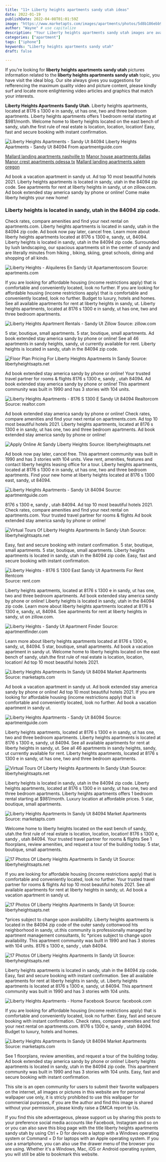 ```yaml
---
title: "11+ Liberty heights apartments sandy utah ideas"
date: 2022-01-19
publishDate: 2022-04-08T01:01:59Z
image: "https://www.marketapts.com/images/apartments/photos/5d8b186ebb9b4dce8f4a6bfb672e2c85.png"
author: "Wayne" # use capitalize
description: "Your Liberty heights apartments sandy utah images are available in this site. Liberty heights apartments sandy utah are a topic that is being searched for and liked by netizens now. You can Get the Liberty heights apartments sandy utah files here. Download all free vectors."
categories: ["apartment"]
tags: ["iphone"]
keywords: "Liberty heights apartments sandy utah"
draft: false

---
```


If you're looking for **liberty heights apartments sandy utah** pictures information related to the **liberty heights apartments sandy utah** topic, you have visit the ideal  blog.  Our site always  gives you  suggestions  for refferencing  the maximum  quality video and picture  content, please kindly surf and locate more enlightening video articles and graphics  that match your interests.

**Liberty Heights Apartments Sandy Utah**. Liberty heights apartments, located at 8176 s 1300 e in sandy, ut has one, two and three bedroom apartments. Liberty heights apartments offers 1 bedroom rental starting at $981/month. Welcome home to liberty heights located on the east bench of sandy, utah.the first rule of real estate is location, location, location! Easy, fast and secure booking with instant confirmation.

![Liberty Heights Apartments - Sandy Ut 84094](https://rentpath-res.cloudinary.com/$img_current/t_3x2_webp_xl/t_unpaid/b1fc045c51634c97809aacfede96bf95 "Liberty Heights Apartments - Sandy Ut 84094")
Liberty Heights Apartments - Sandy Ut 84094 From apartmentguide.com

[Mallard landing apartments nashville tn](/mallard-landing-apartments-nashville-tn/)
[Manor house apartments dallas](/manor-house-apartments-dallas/)
[Manor crest apartments odessa tx](/manor-crest-apartments-odessa-tx/)
[Mallard landing apartments salem oregon](/mallard-landing-apartments-salem-oregon/)

Ad book a vacation apartment in sandy  ut. Ad top 10 most beautiful hotels 2021. Liberty heights apartments is located in sandy, utah in the 84094 zip code. See apartments for rent at liberty heights in sandy, ut on zillow.com. Ad book extended stay america sandy by phone or online! Come make liberty heights your new home!

### Liberty heights is located in sandy, utah in the 84094 zip code.

Check rates, compare amenities and find your next rental on apartments.com. Liberty heights apartments is located in sandy, utah in the 84094 zip code. Ad book now pay later, cancel free. Learn more about liberty heights apartments located at 8176 s 1300 e, sandy, ut, 84094. Liberty heights is located in sandy, utah in the 84094 zip code. Surrounded by lush landscaping, our spacious apartments sit in the center of sandy and are literally minutes from hiking , biking, skiing, great schools, dining and shopping of all kinds.


![Liberty Heights - Alquileres En Sandy Ut Apartamentoscom](https://images1.apartments.com/i2/dnmyU6j1lQpDQO6ZgKcJaLQydBiPPCb8BJHDvwtvxgQ/117/liberty-heights-sandy-ut-foto-del-interior.jpg?p=1 "Liberty Heights - Alquileres En Sandy Ut Apartamentoscom")
Source: apartments.com

If you are looking for affordable housing (income restrictions apply) that is comfortable and conveniently located, look no further. If you are looking for affordable housing (income restrictions apply) that is comfortable and conveniently located, look no further. Budget to luxury, hotels and homes. See all available apartments for rent at liberty heights in sandy, ut. Liberty heights apartments, located at 8176 s 1300 e in sandy, ut has one, two and three bedroom apartments.

![Liberty Heights Apartment Rentals - Sandy Ut Zillow](https://photos.zillowstatic.com/fp/94f28d6e7e31aa50679455d164ac7ef7-d_d.webp "Liberty Heights Apartment Rentals - Sandy Ut Zillow")
Source: zillow.com

5 star, boutique, small apartments. 5 star, boutique, small apartments. Ad book extended stay america sandy by phone or online! See all 46 apartments in sandy heights, sandy, ut currently available for rent. Liberty heights is located in sandy, utah in the 84094 zip code.

![Floor Plan Pricing For Liberty Heights Apartments In Sandy](https://s3-us-west-2.amazonaws.com/mktapts/images/material/617LIB/gallery/6cb77f7ae45af8041c3f2d6ab59baa0f.jpg "Floor Plan Pricing For Liberty Heights Apartments In Sandy")
Source: libertyheightsapts.net

Ad book extended stay america sandy by phone or online! Your trusted travel partner for rooms &amp; flights 8176 s 1300 e, sandy , utah 84094. Ad book extended stay america sandy by phone or online! This apartment community was built in 1990 and has 3 stories with 104 units.

![Liberty Heights Apartments - 8176 S 1300 E Sandy Ut 84094 Realtorcom](https://ar.rdcpix.com/db5ed34a25e3bb212841e67462b0a33ap-f2780779651o.jpg "Liberty Heights Apartments - 8176 S 1300 E Sandy Ut 84094 Realtorcom")
Source: realtor.com

Ad book extended stay america sandy by phone or online! Check rates, compare amenities and find your next rental on apartments.com. Ad top 10 most beautiful hotels 2021. Liberty heights apartments, located at 8176 s 1300 e in sandy, ut has one, two and three bedroom apartments. Ad book extended stay america sandy by phone or online!

![Apply Online At Sandy Liberty Heights](https://s3-us-west-2.amazonaws.com/mktapts/images/material/617LIB/slide1.jpg "Apply Online At Sandy Liberty Heights")
Source: libertyheightsapts.net

Ad book now pay later, cancel free. This apartment community was built in 1990 and has 3 stories with 104 units. View rent, amenities, features and contact liberty heights leasing office for a tour. Liberty heights apartments, located at 8176 s 1300 e in sandy, ut has one, two and three bedroom apartments. Find your new home at liberty heights located at 8176 s 1300 east, sandy, ut 84094.

![Liberty Heights Apartments - Sandy Ut 84094](https://rentpath-res.cloudinary.com/$img_current/t_3x2_webp_xl/t_unpaid/b1fc045c51634c97809aacfede96bf95 "Liberty Heights Apartments - Sandy Ut 84094")
Source: apartmentguide.com

8176 s 1300 e, sandy , utah 84094. Ad top 10 most beautiful hotels 2021. Check rates, compare amenities and find your next rental on apartments.com. Your trusted travel partner for rooms &amp; flights Ad book extended stay america sandy by phone or online!

![Virtual Tours Of Liberty Heights Apartments In Sandy Utah](https://s3-us-west-2.amazonaws.com/mktapts/images/material/617LIB/homebg.jpg "Virtual Tours Of Liberty Heights Apartments In Sandy Utah")
Source: libertyheightsapts.net

Easy, fast and secure booking with instant confirmation. 5 star, boutique, small apartments. 5 star, boutique, small apartments. Liberty heights apartments is located in sandy, utah in the 84094 zip code. Easy, fast and secure booking with instant confirmation.

![Liberty Heights - 8176 S 1300 East Sandy Ut Apartments For Rent Rentcom](https://rentpath-res.cloudinary.com/$img_current/t_3x2_jpg_xl/t_unpaid/d77a16974a11c8745dffddcbed0e1aa8 "Liberty Heights - 8176 S 1300 East Sandy Ut Apartments For Rent Rentcom")
Source: rent.com

Liberty heights apartments, located at 8176 s 1300 e in sandy, ut has one, two and three bedroom apartments. Ad book extended stay america sandy by phone or online! Liberty heights is located in sandy, utah in the 84094 zip code. Learn more about liberty heights apartments located at 8176 s 1300 e, sandy, ut, 84094. See apartments for rent at liberty heights in sandy, ut on zillow.com.

![Liberty Heights - Sandy Ut Apartment Finder](https://image1.apartmentfinder.com/i2/7owmDfOAwCEpY4QiCS8z7YZMHoWevzk7bHE1KVkKgmg/111/liberty-heights-sandy-ut-building-photo.jpg "Liberty Heights - Sandy Ut Apartment Finder")
Source: apartmentfinder.com

Learn more about liberty heights apartments located at 8176 s 1300 e, sandy, ut, 84094. 5 star, boutique, small apartments. Ad book a vacation apartment in sandy  ut. Welcome home to liberty heights located on the east bench of sandy, utah.the first rule of real estate is location, location, location! Ad top 10 most beautiful hotels 2021.

![Liberty Heights Apartments In Sandy Ut 84094 Market Apartments](https://www.marketapts.com/images/apartments/photos/0c0eae035d09b4f8e2e6892fe905fb6b.png "Liberty Heights Apartments In Sandy Ut 84094 Market Apartments")
Source: marketapts.com

Ad book a vacation apartment in sandy  ut. Ad book extended stay america sandy by phone or online! Ad top 10 most beautiful hotels 2021. If you are looking for affordable housing (income restrictions apply) that is comfortable and conveniently located, look no further. Ad book a vacation apartment in sandy  ut.

![Liberty Heights Apartments - Sandy Ut 84094](https://rentpath-res.cloudinary.com/$img_current/t_3x2_jpg_xl/a455939fd2752a41f3bf997bbe1f519d "Liberty Heights Apartments - Sandy Ut 84094")
Source: apartmentguide.com

Liberty heights apartments, located at 8176 s 1300 e in sandy, ut has one, two and three bedroom apartments. Liberty heights apartments is located at 8176 s 1300 e, sandy, ut 84094. See all available apartments for rent at liberty heights in sandy, ut. See all 46 apartments in sandy heights, sandy, ut currently available for rent. Liberty heights apartments, located at 8176 s 1300 e in sandy, ut has one, two and three bedroom apartments.

![Virtual Tours Of Liberty Heights Apartments In Sandy Utah](https://s3-us-west-2.amazonaws.com/mktapts/images/material/617LIB/gallery/AUFr4utbG1G%20.jpg "Virtual Tours Of Liberty Heights Apartments In Sandy Utah")
Source: libertyheightsapts.net

Liberty heights is located in sandy, utah in the 84094 zip code. Liberty heights apartments, located at 8176 s 1300 e in sandy, ut has one, two and three bedroom apartments. Liberty heights apartments offers 1 bedroom rental starting at $981/month. Luxury location at affordable prices. 5 star, boutique, small apartments.

![Liberty Heights Apartments In Sandy Ut 84094 Market Apartments](https://www.marketapts.com/images/apartments/photos/09bc20dbd3639a8774e3338ed588952a.png "Liberty Heights Apartments In Sandy Ut 84094 Market Apartments")
Source: marketapts.com

Welcome home to liberty heights located on the east bench of sandy, utah.the first rule of real estate is location, location, location! 8176 s 1300 e, sandy , utah 84094. Your trusted travel partner for rooms &amp; flights See 1 floorplans, review amenities, and request a tour of the building today. 5 star, boutique, small apartments.

![17 Photos Of Liberty Heights Apartments In Sandy Ut](https://s3-us-west-2.amazonaws.com/mktapts/images/material/617LIB/gallery/66c3db5c3dd9c4b575d6852aeb7d8e08.jpg "17 Photos Of Liberty Heights Apartments In Sandy Ut")
Source: libertyheightsapts.net

If you are looking for affordable housing (income restrictions apply) that is comfortable and conveniently located, look no further. Your trusted travel partner for rooms &amp; flights Ad top 10 most beautiful hotels 2021. See all available apartments for rent at liberty heights in sandy, ut. Ad book a vacation apartment in sandy  ut.

![17 Photos Of Liberty Heights Apartments In Sandy Ut](https://s3-us-west-2.amazonaws.com/mktapts/images/material/617LIB/gallery/78aba797cb7ce2e834b3cde290d501f7.jpg "17 Photos Of Liberty Heights Apartments In Sandy Ut")
Source: libertyheightsapts.net

*prices subject to change upon availability. Liberty heights apartments is located in the 84094 zip code of the outer sandy cottonwood hts neighborhood in sandy, ut.this community is professionally managed by apartment management consultants, llc *prices subject to change upon availability. This apartment community was built in 1990 and has 3 stories with 104 units. 8176 s 1300 e, sandy , utah 84094.

![17 Photos Of Liberty Heights Apartments In Sandy Ut](https://s3-us-west-2.amazonaws.com/mktapts/images/material/617LIB/gallery/e39e5ccc6f3e1d500e651fda26e1fe1d.jpg "17 Photos Of Liberty Heights Apartments In Sandy Ut")
Source: libertyheightsapts.net

Liberty heights apartments is located in sandy, utah in the 84094 zip code. Easy, fast and secure booking with instant confirmation. See all available apartments for rent at liberty heights in sandy, ut. Liberty heights apartments is located at 8176 s 1300 e, sandy, ut 84094. This apartment community was built in 1990 and has 3 stories with 104 units.

![Liberty Heights Apartments - Home Facebook](https://lookaside.fbsbx.com/lookaside/crawler/media/?media_id=2673660872947419 "Liberty Heights Apartments - Home Facebook")
Source: facebook.com

If you are looking for affordable housing (income restrictions apply) that is comfortable and conveniently located, look no further. Easy, fast and secure booking with instant confirmation. Check rates, compare amenities and find your next rental on apartments.com. 8176 s 1300 e, sandy , utah 84094. Budget to luxury, hotels and homes.

![Liberty Heights Apartments In Sandy Ut 84094 Market Apartments](https://www.marketapts.com/images/apartments/photos/5d8b186ebb9b4dce8f4a6bfb672e2c85.png "Liberty Heights Apartments In Sandy Ut 84094 Market Apartments")
Source: marketapts.com

See 1 floorplans, review amenities, and request a tour of the building today. Ad book extended stay america sandy by phone or online! Liberty heights apartments is located in sandy, utah in the 84094 zip code. This apartment community was built in 1990 and has 3 stories with 104 units. Easy, fast and secure booking with instant confirmation.

This site is an open community for users to submit their favorite wallpapers on the internet, all images or pictures in this website are for personal wallpaper use only, it is stricly prohibited to use this wallpaper for commercial purposes, if you are the author and find this image is shared without your permission, please kindly raise a DMCA report to Us.

If you find this site adventageous, please support us by sharing this posts to your preference social media accounts like Facebook, Instagram and so on or you can also save this blog page with the title liberty heights apartments sandy utah by using Ctrl + D for devices a laptop with a Windows operating system or Command + D for laptops with an Apple operating system. If you use a smartphone, you can also use the drawer menu of the browser you are using. Whether it's a Windows, Mac, iOS or Android operating system, you will still be able to bookmark this website.
